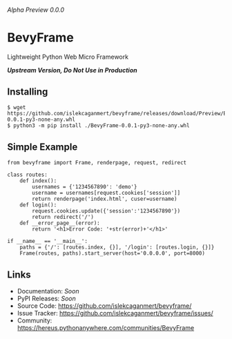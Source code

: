 ###### *Alpha Preview 0.0.0*
# BevyFrame
Lightweight Python Web Micro Framework

***Upstream Version, Do Not Use in Production***
## Installing
```
$ wget https://github.com/islekcaganmert/bevyframe/releases/download/Preview/BevyFrame-0.0.1-py3-none-any.whl
$ python3 -m pip install ./BevyFrame-0.0.1-py3-none-any.whl
```
## Simple Example

```
from bevyframe import Frame, renderpage, request, redirect

class routes:
    def index():
        usernames = {'1234567890': 'demo'}
        username = usernames[request.cookies['session']]
        return renderpage('index.html', cuser=username)
    def login():
        request.cookies.update({'session':'1234567890'})
        return redirect('/')
    def __error_page__(error):
        return '<h1>Error Code: '+str(error)+'</h1>'

if __name__ == '__main__':
    paths = {'/': [routes.index, {}], '/login': [routes.login, {}]}
    Frame(routes, paths).start_server(host='0.0.0.0', port=8000)
```
## Links
- Documentation: *Soon*
- PyPI Releases: *Soon*
- Source Code: https://github.com/islekcaganmert/bevyframe/
- Issue Tracker: https://github.com/islekcaganmert/bevyframe/issues/
- Community: https://hereus.pythonanywhere.com/communities/BevyFrame
